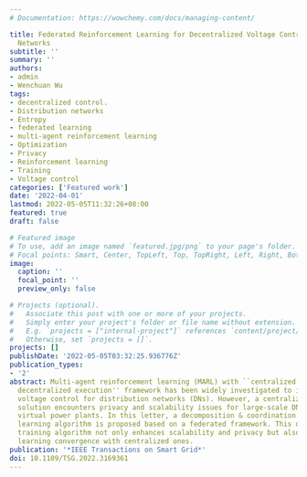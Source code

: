 ```yaml
---
# Documentation: https://wowchemy.com/docs/managing-content/

title: Federated Reinforcement Learning for Decentralized Voltage Control in Distribution
  Networks
subtitle: ''
summary: ''
authors:
- admin
- Wenchuan Wu
tags:
- decentralized control.
- Distribution networks
- Entropy
- federated learning
- multi-agent reinforcement learning
- Optimization
- Privacy
- Reinforcement learning
- Training
- Voltage control
categories: ['Featured work']
date: '2022-04-01'
lastmod: 2022-05-05T11:32:26+08:00
featured: true
draft: false

# Featured image
# To use, add an image named `featured.jpg/png` to your page's folder.
# Focal points: Smart, Center, TopLeft, Top, TopRight, Left, Right, BottomLeft, Bottom, BottomRight.
image:
  caption: ''
  focal_point: ''
  preview_only: false

# Projects (optional).
#   Associate this post with one or more of your projects.
#   Simply enter your project's folder or file name without extension.
#   E.g. `projects = ["internal-project"]` references `content/project/deep-learning/index.md`.
#   Otherwise, set `projects = []`.
projects: []
publishDate: '2022-05-05T03:32:25.936776Z'
publication_types:
- '2'
abstract: Multi-agent reinforcement learning (MARL) with ``centralized training &
  decentralized execution'' framework has been widely investigated to implement decentralized
  voltage control for distribution networks (DNs). However, a centralized training
  solution encounters privacy and scalability issues for large-scale DNs with multiple
  virtual power plants. In this letter, a decomposition & coordination reinforcement
  learning algorithm is proposed based on a federated framework. This decentralized
  training algorithm not only enhances scalability and privacy but also has a similar
  learning convergence with centralized ones.
publication: '*IEEE Transactions on Smart Grid*'
doi: 10.1109/TSG.2022.3169361
---
```

